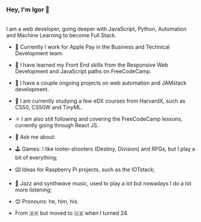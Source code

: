 ### Hey, I'm Igor 👋

<br /> I am a web developer, going deeper with JavaScript, Python, Automation and Machine Learning to become Full Stack. 

- 💼 Currently I work for Apple Pay in the Business and Technical Development team.

- 📙 I have learned my Front End skills from the Responsive Web Development and JavaScript paths on FreeCodeCamp. 
- 📖 I have a couple ongoing projects on web automation and JAMstack development.
- 🌱 I am currently studying a few eDX courses from HarvardX, such as CS50, CS50W and TinyML.
- ⚛️ I am also still following and covering the FreeCodeCamp lessons, currently going through React JS.

- 💬 Ask me about:
- 🕹 Games: I like looter-shooters (Destiny, Division) and RPGs, but I play a bit of everything;
- ⌨️ Ideas for Raspberry Pi projects, such as the IOTstack;
- 🎹 Jazz and synthwave music, used to play a lot but nowadays I do a lot more listening;

- 😊 Pronouns: he, him, his.
- From 🇧🇷 but moved to 🇬🇧 when I turned 24.

<!--
**iqm0/iqm0** is a ✨ _special_ ✨ repository because its `README.md` (this file) appears on your GitHub profile.

Here are some ideas to get you started:

- 🔭 I’m currently working on ...
- 🌱 I’m currently learning ...
- 👯 I’m looking to collaborate on ...
- 🤔 I’m looking for help with ...
- 💬 Ask me about ...
- 📫 How to reach me: ...
- 😄 Pronouns: ...
- ⚡ Fun fact: ...
-->
